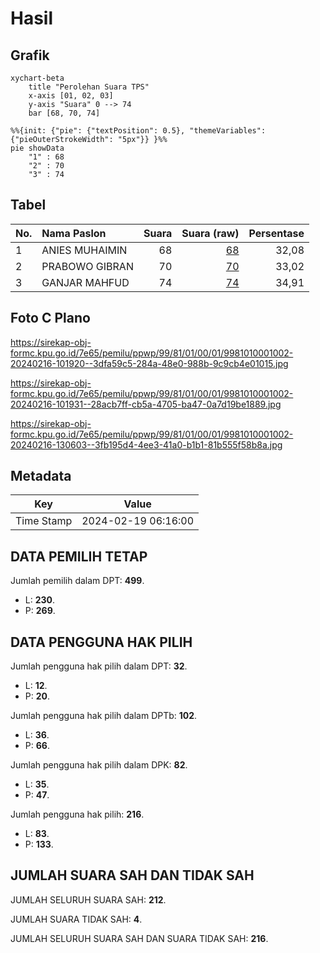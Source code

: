 # Hasil

## Grafik

```mermaid
xychart-beta
    title "Perolehan Suara TPS"
    x-axis [01, 02, 03]
    y-axis "Suara" 0 --> 74
    bar [68, 70, 74]
```

```mermaid
%%{init: {"pie": {"textPosition": 0.5}, "themeVariables": {"pieOuterStrokeWidth": "5px"}} }%%
pie showData
    "1" : 68
    "2" : 70
    "3" : 74
```

## Tabel

| No. | Nama Paslon    | Suara | Suara (raw) | Persentase |
|:--- |:-------------- | -----:| -----------:| ----------:|
| 1   | ANIES MUHAIMIN | 68    | [68][p-1]   | 32,08      |
| 2   | PRABOWO GIBRAN | 70    | [70][p-2]   | 33,02      |
| 3   | GANJAR MAHFUD  | 74    | [74][p-3]   | 34,91      |


[p-1]: https://github.com/gigit-pemilu/pemilu-2024-99-luar-negeri/blob/main/pilpres/hitung-suara/sub/99-luar-negeri/sub/81-new-york-amerika-serikat/sub/01-new-york-amerika-serikat/sub/0001-new-york-amerika-serikat/sub/002-tps-001/sub/paslon-1.txt
[p-2]: https://github.com/gigit-pemilu/pemilu-2024-99-luar-negeri/blob/main/pilpres/hitung-suara/sub/99-luar-negeri/sub/81-new-york-amerika-serikat/sub/01-new-york-amerika-serikat/sub/0001-new-york-amerika-serikat/sub/002-tps-001/sub/paslon-2.txt
[p-3]: https://github.com/gigit-pemilu/pemilu-2024-99-luar-negeri/blob/main/pilpres/hitung-suara/sub/99-luar-negeri/sub/81-new-york-amerika-serikat/sub/01-new-york-amerika-serikat/sub/0001-new-york-amerika-serikat/sub/002-tps-001/sub/paslon-3.txt

## Foto C Plano

https://sirekap-obj-formc.kpu.go.id/7e65/pemilu/ppwp/99/81/01/00/01/9981010001002-20240216-101920--3dfa59c5-284a-48e0-988b-9c9cb4e01015.jpg

https://sirekap-obj-formc.kpu.go.id/7e65/pemilu/ppwp/99/81/01/00/01/9981010001002-20240216-101931--28acb7ff-cb5a-4705-ba47-0a7d19be1889.jpg

https://sirekap-obj-formc.kpu.go.id/7e65/pemilu/ppwp/99/81/01/00/01/9981010001002-20240216-130603--3fb195d4-4ee3-41a0-b1b1-81b555f58b8a.jpg


## Metadata

| Key        | Value               |
| ---------- | ------------------- |
| Time Stamp | 2024-02-19 06:16:00 |


## DATA PEMILIH TETAP

Jumlah pemilih dalam DPT: **499**.
 * L: **230**.
 * P: **269**.

## DATA PENGGUNA HAK PILIH

Jumlah pengguna hak pilih dalam DPT: **32**.
 * L: **12**.
 * P: **20**.

Jumlah pengguna hak pilih dalam DPTb: **102**.
 * L: **36**.
 * P: **66**.

Jumlah pengguna hak pilih dalam DPK: **82**.
 * L: **35**.
 * P: **47**.

Jumlah pengguna hak pilih: **216**.
 * L: **83**.
 * P: **133**.

## JUMLAH SUARA SAH DAN TIDAK SAH

JUMLAH SELURUH SUARA SAH: **212**.

JUMLAH SUARA TIDAK SAH: **4**.

JUMLAH SELURUH SUARA SAH DAN SUARA TIDAK SAH: **216**.


